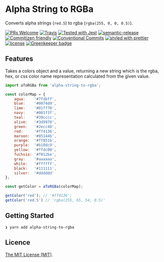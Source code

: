 # Alpha String to RGBa

Converts alpha strings (`red.5`) to rgba (`rgba(255, 0, 0, 0.5)`).

[![PRs Welcome](https://img.shields.io/badge/PRs-welcome-brightgreen.svg)](http://makeapullrequest.com)
[![Travis](https://img.shields.io/travis/VinSpee/alpha-string-to-rgba.svg)](https://travis-ci.org/VinSpee/alpha-string-to-rgba)
[![Tested with Jest](https://img.shields.io/badge/tested_with-jest-99424f.svg)](https://github.com/facebook/jest)
[![semantic-release](https://img.shields.io/badge/%20%20%F0%9F%93%A6%F0%9F%9A%80-semantic--release-e10079.svg)](https://github.com/semantic-release/semantic-release)
[![Commitizen friendly](https://img.shields.io/badge/commitizen-friendly-brightgreen.svg)](http://commitizen.github.io/cz-cli/)
[![Conventional Commits](https://img.shields.io/badge/Conventional%20Commits-1.0.0-yellow.svg)](https://conventionalcommits.org)
[![styled with prettier](https://img.shields.io/badge/styled_with-prettier-ff69b4.svg)](https://github.com/prettier/prettier)
[![license](https://img.shields.io/github/license/VinSpee/alpha-string-to-rgba.svg)](https://github.com/VinSpee/alpha-string-to-rgba/blob/master/LICENSE) [![Greenkeeper badge](https://badges.greenkeeper.io/VinSpee/alpha-string-to-rgba.svg)](https://greenkeeper.io/)

## Features

Takes a colors object and a value, returning a new string which is the rgba,
hex, or css color name representation calculated from the given value.

```js
import aToRGBa from 'alpha-string-to-rgba';

const colorMap = {
	aqua:    '#7fdbff',
	blue:    '#0074d9',
	lime:    '#01ff70',
	navy:    '#001f3f',
	teal:    '#39cccc',
	olive:   '#3d9970',
	green:   '#2ecc40',
	red:     '#ff4136',
	maroon:  '#85144b',
	orange:  '#ff851b',
	purple:  '#b10dc9',
	yellow:  '#ffdc00',
	fuchsia: '#f012be',
	gray:    '#aaaaaa',
	white:   '#ffffff',
	black:   '#111111',
	silver:  '#dddddd'
};

const getColor = aToRGBa(colorMap);

getColor('red'); // '#ff4136';
getColor('red.5') // 'rgba(255, 65, 54, 0.5)'
```

## Getting Started

```shell
❯ yarn add alpha-string-to-rgba
```

## Licence

[The MIT License (MIT)](https://github.com/Landish/module-boilerplate/blob/master/LICENSE).
